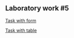 ## Laboratory work #5
[Task with form](https://julikss.github.io/basicfe-5/form-task/form.html)

[Task with table](https://julikss.github.io/basicfe-5/table-task/table.html)